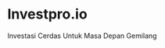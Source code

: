 # Investpro.io
Investasi Cerdas Untuk Masa Depan Gemilang
<!DOCTYPE html>
<html lang="id">
<head>
    <meta charset="UTF-8">
    <meta name="viewport" content="width=device-width, initial-scale=1.0">
    <title>InvestPro - Platform Investasi Modern</title>
    <script src="https://cdn.tailwindcss.com"></script>
    <script src="https://cdn.jsdelivr.net/npm/chart.js"></script>
    <link rel="stylesheet" href="https://cdnjs.cloudflare.com/ajax/libs/font-awesome/6.4.0/css/all.min.css">
    <style>
        @import url('https://fonts.googleapis.com/css2?family=Inter:wght@300;400;500;600;700;800&display=swap');
        
        * {
            font-family: 'Inter', sans-serif;
        }
        
        .gradient-bg {
            background: linear-gradient(135deg, #667eea 0%, #764ba2 100%);
        }
        
        .card-hover {
            transition: all 0.3s ease;
        }
        
        .card-hover:hover {
            transform: translateY(-5px);
            box-shadow: 0 20px 40px rgba(0,0,0,0.1);
        }
        
        .scroll-smooth {
            scroll-behavior: smooth;
        }
        
        .fade-in {
            animation: fadeIn 0.8s ease-in;
        }
        
        @keyframes fadeIn {
            from { opacity: 0; transform: translateY(20px); }
            to { opacity: 1; transform: translateY(0); }
        }
        
        .nav-link {
            position: relative;
            transition: color 0.3s ease;
        }
        
        .nav-link::after {
            content: '';
            position: absolute;
            width: 0;
            height: 2px;
            bottom: -5px;
            left: 50%;
            background-color: #667eea;
            transition: all 0.3s ease;
            transform: translateX(-50%);
        }
        
        .nav-link:hover::after {
            width: 100%;
        }
    </style>
</head>
<body class="scroll-smooth">
    <!-- Navigation -->
    <nav class="fixed w-full bg-white shadow-lg z-50">
        <div class="container mx-auto px-6 py-4">
            <div class="flex items-center justify-between">
                <div class="flex items-center">
                    <i class="fas fa-chart-line text-3xl text-purple-600 mr-3"></i>
                    <span class="text-2xl font-bold text-gray-800">InvestPro</span>
                </div>
                <div class="hidden md:flex space-x-8">
                    <a href="#beranda" class="nav-link text-gray-700 hover:text-purple-600 font-medium">Beranda</a>
                    <a href="#fitur" class="nav-link text-gray-700 hover:text-purple-600 font-medium">Fitur</a>
                    <a href="#kalkulator" class="nav-link text-gray-700 hover:text-purple-600 font-medium">Kalkulator</a>
                    <a href="#performa" class="nav-link text-gray-700 hover:text-purple-600 font-medium">Performa</a>
                    <a href="#tim" class="nav-link text-gray-700 hover:text-purple-600 font-medium">Tim Kami</a>
                    <a href="#kontak" class="nav-link text-gray-700 hover:text-purple-600 font-medium">Kontak</a>
                </div>
                <button class="md:hidden" onclick="toggleMobileMenu()">
                    <i class="fas fa-bars text-2xl text-gray-700"></i>
                </button>
            </div>
        </div>
        <!-- Mobile Menu -->
        <div id="mobileMenu" class="hidden md:hidden bg-white border-t">
            <div class="px-6 py-4 space-y-3">
                <a href="#beranda" class="block text-gray-700 hover:text-purple-600">Beranda</a>
                <a href="#fitur" class="block text-gray-700 hover:text-purple-600">Fitur</a>
                <a href="#kalkulator" class="block text-gray-700 hover:text-purple-600">Kalkulator</a>
                <a href="#performa" class="block text-gray-700 hover:text-purple-600">Performa</a>
                <a href="#tim" class="block text-gray-700 hover:text-purple-600">Tim Kami</a>
                <a href="#kontak" class="block text-gray-700 hover:text-purple-600">Kontak</a>
            </div>
        </div>
    </nav>

    <!-- Hero Section -->
    <section id="beranda" class="gradient-bg text-white pt-24 pb-20">
        <div class="container mx-auto px-6">
            <div class="flex flex-col md:flex-row items-center">
                <div class="md:w-1/2 mb-10 md:mb-0 fade-in">
                    <h1 class="text-4xl md:text-6xl font-bold mb-6">Investasi Cerdas untuk Masa Depan Gemilang</h1>
                    <p class="text-xl mb-8 text-gray-200">Platform investasi modern dengan teknologi AI untuk membantu Anda mencapai kebebasan finansial</p>
                    <div class="flex flex-col sm:flex-row gap-4">
                        <button onclick="scrollToSection('kalkulator')" class="bg-white text-purple-600 px-8 py-4 rounded-lg font-semibold hover:bg-gray-100 transition duration-300">
                            Mulai Investasi
                        </button>
                        <button onclick="scrollToSection('fitur')" class="border-2 border-white text-white px-8 py-4 rounded-lg font-semibold hover:bg-white hover:text-purple-600 transition duration-300">
                            Pelajari Lebih Lanjut
                        </button>
                    </div>
                </div>
                <div class="md:w-1/2">
                    <img src="https://picsum.photos/seed/investment/600/400" alt="Investment" class="rounded-lg shadow-2xl">
                </div>
            </div>
        </div>
    </section>

    <!-- Stats Section -->
    <section class="py-16 bg-gray-50">
        <div class="container mx-auto px-6">
            <div class="grid grid-cols-1 md:grid-cols-4 gap-8 text-center">
                <div class="fade-in">
                    <div class="text-4xl font-bold text-purple-600 mb-2">10K+</div>
                    <div class="text-gray-600">Investor Aktif</div>
                </div>
                <div class="fade-in">
                    <div class="text-4xl font-bold text-purple-600 mb-2">500B+</div>
                    <div class="text-gray-600">Total Aset (Rp)</div>
                </div>
                <div class="fade-in">
                    <div class="text-4xl font-bold text-purple-600 mb-2">15%</div>
                    <div class="text-gray-600">Return Rata-rata</div>
                </div>
                <div class="fade-in">
                    <div class="text-4xl font-bold text-purple-600 mb-2">99.9%</div>
                    <div class="text-gray-600">Keamanan</div>
                </div>
            </div>
        </div>
    </section>

    <!-- Features Section -->
    <section id="fitur" class="py-20">
        <div class="container mx-auto px-6">
            <div class="text-center mb-16">
                <h2 class="text-4xl font-bold text-gray-800 mb-4">Fitur Unggulan Kami</h2>
                <p class="text-xl text-gray-600">Teknologi terdepan untuk pengalaman investasi terbaik</p>
            </div>
            <div class="grid grid-cols-1 md:grid-cols-3 gap-8">
                <div class="card-hover bg-white p-8 rounded-xl shadow-lg">
                    <div class="text-purple-600 text-4xl mb-4">
                        <i class="fas fa-robot"></i>
                    </div>
                    <h3 class="text-2xl font-semibold mb-4">AI-Powered Analytics</h3>
                    <p class="text-gray-600">Analisis pasar real-time dengan kecerdasan buatan untuk prediksi investasi yang akurat</p>
                </div>
                <div class="card-hover bg-white p-8 rounded-xl shadow-lg">
                    <div class="text-purple-600 text-4xl mb-4">
                        <i class="fas fa-shield-alt"></i>
                    </div>
                    <h3 class="text-2xl font-semibold mb-4">Keamanan Terjamin</h3>
                    <p class="text-gray-600">Enkripsi tingkat bank dan perlindungan data pribadi Anda dengan standar internasional</p>
                </div>
                <div class="card-hover bg-white p-8 rounded-xl shadow-lg">
                    <div class="text-purple-600 text-4xl mb-4">
                        <i class="fas fa-chart-pie"></i>
                    </div>
                    <h3 class="text-2xl font-semibold mb-4">Portfolio Diversifikasi</h3>
                    <p class="text-gray-600">Akses ke berbagai instrumen investasi dari saham, reksa dana, hingga cryptocurrency</p>
                </div>
            </div>
        </div>
    </section>

    <!-- Investment Calculator -->
    <section id="kalkulator" class="py-20 bg-gray-50">
        <div class="container mx-auto px-6">
            <div class="text-center mb-16">
                <h2 class="text-4xl font-bold text-gray-800 mb-4">Kalkulator Investasi</h2>
                <p class="text-xl text-gray-600">Hitung potensi keuntungan investasi Anda</p>
            </div>
            <div class="max-w-4xl mx-auto bg-white rounded-xl shadow-lg p-8">
                <div class="grid grid-cols-1 md:grid-cols-2 gap-8">
                    <div>
                        <div class="mb-6">
                            <label class="block text-gray-700 font-semibold mb-2">Jumlah Investasi Awal (Rp)</label>
                            <input type="number" id="initialAmount" class="w-full px-4 py-3 border rounded-lg focus:outline-none focus:border-purple-600" value="10000000">
                        </div>
                        <div class="mb-6">
                            <label class="block text-gray-700 font-semibold mb-2">Investasi Bulanan (Rp)</label>
                            <input type="number" id="monthlyAmount" class="w-full px-4 py-3 border rounded-lg focus:outline-none focus:border-purple-600" value="1000000">
                        </div>
                        <div class="mb-6">
                            <label class="block text-gray-700 font-semibold mb-2">Periode Investasi (Tahun)</label>
                            <input type="number" id="years" class="w-full px-4 py-3 border rounded-lg focus:outline-none focus:border-purple-600" value="10">
                        </div>
                        <div class="mb-6">
                            <label class="block text-gray-700 font-semibold mb-2">Return Tahunan (%)</label>
                            <input type="number" id="returnRate" class="w-full px-4 py-3 border rounded-lg focus:outline-none focus:border-purple-600" value="15" step="0.1">
                        </div>
                        <button onclick="calculateInvestment()" class="w-full bg-purple-600 text-white py-3 rounded-lg font-semibold hover:bg-purple-700 transition duration-300">
                            Hitung Investasi
                        </button>
                    </div>
                    <div class="bg-purple-50 rounded-lg p-6">
                        <h3 class="text-xl font-semibold mb-4">Hasil Perhitungan</h3>
                        <div class="space-y-3">
                            <div class="flex justify-between">
                                <span class="text-gray-600">Total Investasi:</span>
                                <span id="totalInvestment" class="font-semibold">Rp 0</span>
                            </div>
                            <div class="flex justify-between">
                                <span class="text-gray-600">Total Keuntungan:</span>
                                <span id="totalProfit" class="font-semibold text-green-600">Rp 0</span>
                            </div>
                            <div class="flex justify-between">
                                <span class="text-gray-600">Nilai Akhir:</span>
                                <span id="finalValue" class="font-semibold text-purple-600">Rp 0</span>
                            </div>
                        </div>
                        <canvas id="investmentChart" class="mt-6"></canvas>
                    </div>
                </div>
            </div>
        </div>
    </section>

    <!-- Performance Section -->
    <section id="performa" class="py-20">
        <div class="container mx-auto px-6">
            <div class="text-center mb-16">
                <h2 class="text-4xl font-bold text-gray-800 mb-4">Performa Portofolio</h2>
                <p class="text-xl text-gray-600">Lacak pertumbuhan investasi Anda secara real-time</p>
            </div>
            <div class="grid grid-cols-1 lg:grid-cols-2 gap-8">
                <div class="bg-white rounded-xl shadow-lg p-8">
                    <h3 class="text-2xl font-semibold mb-6">Distribusi Aset</h3>
                    <canvas id="portfolioChart"></canvas>
                </div>
                <div class="bg-white rounded-xl shadow-lg p-8">
                    <h3 class="text-2xl font-semibold mb-6">Pertumbuhan 12 Bulan Terakhir</h3>
                    <canvas id="growthChart"></canvas>
                </div>
            </div>
        </div>
    </section>

    <!-- Team Section -->
    <section id="tim" class="py-20 bg-gray-50">
        <div class="container mx-auto px-6">
            <div class="text-center mb-16">
                <h2 class="text-4xl font-bold text-gray-800 mb-4">Tim Profesional Kami</h2>
                <p class="text-xl text-gray-600">Ahli keuangan berpengalaman untuk membantu kesuksesan Anda</p>
            </div>
            <div class="grid grid-cols-1 md:grid-cols-3 gap-8">
                <div class="text-center">
                    <img src="https://picsum.photos/seed/person1/200/200" alt="Team Member" class="w-32 h-32 rounded-full mx-auto mb-4">
                    <h4 class="text-xl font-semibold">Dr. Sarah Wijaya</h4>
                    <p class="text-gray-600 mb-2">CEO & Founder</p>
                    <p class="text-sm text-gray-500">15 tahun pengalaman di industri keuangan</p>
                </div>
                <div class="text-center">
                    <img src="https://picsum.photos/seed/person2/200/200" alt="Team Member" class="w-32 h-32 rounded-full mx-auto mb-4">
                    <h4 class="text-xl font-semibold">Budi Santoso</h4>
                    <p class="text-gray-600 mb-2">CTO</p>
                    <p class="text-sm text-gray-500">Ahli teknologi fintech dan blockchain</p>
                </div>
                <div class="text-center">
                    <img src="https://picsum.photos/seed/person3/200/200" alt="Team Member" class="w-32 h-32 rounded-full mx-auto mb-4">
                    <h4 class="text-xl font-semibold">Maya Putri</h4>
                    <p class="text-gray-600 mb-2">Head of Investment</p>
                    <p class="text-sm text-gray-500">Spesialis portfolio management</p>
                </div>
            </div>
        </div>
    </section>

    <!-- Testimonials -->
    <section class="py-20">
        <div class="container mx-auto px-6">
            <div class="text-center mb-16">
                <h2 class="text-4xl font-bold text-gray-800 mb-4">Apa Kata Mereka</h2>
                <p class="text-xl text-gray-600">Testimoni dari investor yang puas</p>
            </div>
            <div class="grid grid-cols-1 md:grid-cols-3 gap-8">
                <div class="bg-white p-8 rounded-xl shadow-lg">
                    <div class="flex mb-4">
                        <i class="fas fa-star text-yellow-400"></i>
                        <i class="fas fa-star text-yellow-400"></i>
                        <i class="fas fa-star text-yellow-400"></i>
                        <i class="fas fa-star text-yellow-400"></i>
                        <i class="fas fa-star text-yellow-400"></i>
                    </div>
                    <p class="text-gray-600 mb-4">"Platform investasi terbaik yang pernah saya gunakan. Interface yang user-friendly dan return yang konsisten!"</p>
                    <div class="flex items-center">
                        <img src="https://picsum.photos/seed/user1/50/50" alt="User" class="w-12 h-12 rounded-full mr-3">
                        <div>
                            <h5 class="font-semibold">Andi Pratama</h5>
                            <p class="text-sm text-gray-500">Investor Sejak 2020</p>
                        </div>
                    </div>
                </div>
                <div class="bg-white p-8 rounded-xl shadow-lg">
                    <div class="flex mb-4">
                        <i class="fas fa-star text-yellow-400"></i>
                        <i class="fas fa-star text-yellow-400"></i>
                        <i class="fas fa-star text-yellow-400"></i>
                        <i class="fas fa-star text-yellow-400"></i>
                        <i class="fas fa-star text-yellow-400"></i>
                    </div>
                    <p class="text-gray-600 mb-4">"Tim support sangat responsif dan profesional. Saya merasa aman berinvestasi di sini."</p>
                    <div class="flex items-center">
                        <img src="https://picsum.photos/seed/user2/50/50" alt="User" class="w-12 h-12 rounded-full mr-3">
                        <div>
                            <h5 class="font-semibold">Siti Nurhaliza</h5>
                            <p class="text-sm text-gray-500">Investor Sejak 2021</p>
                        </div>
                    </div>
                </div>
                <div class="bg-white p-8 rounded-xl shadow-lg">
                    <div class="flex mb-4">
                        <i class="fas fa-star text-yellow-400"></i>
                        <i class="fas fa-star text-yellow-400"></i>
                        <i class="fas fa-star text-yellow-400"></i>
                        <i class="fas fa-star text-yellow-400"></i>
                        <i class="fas fa-star text-yellow-400"></i>
                    </div>
                    <p class="text-gray-600 mb-4">"Fitur kalkulator investasinya sangat membantu saya merencanakan keuangan masa depan."</p>
                    <div class="flex items-center">
                        <img src="https://picsum.photos/seed/user3/50/50" alt="User" class="w-12 h-12 rounded-full mr-3">
                        <div>
                            <h5 class="font-semibold">Rudi Hartono</h5>
                            <p class="text-sm text-gray-500">Investor Sejak 2022</p>
                        </div>
                    </div>
                </div>
            </div>
        </div>
    </section>

    <!-- CTA Section -->
    <section id="kontak" class="py-20 gradient-bg text-white">
        <div class="container mx-auto px-6 text-center">
            <h2 class="text-4xl font-bold mb-4">Mulai Perjalanan Investasi Anda Sekarang</h2>
            <p class="text-xl mb-8 text-gray-200">Bergabunglah dengan ribuan investor yang telah merasakan manfaatnya</p>
            <div class="flex flex-col sm:flex-row gap-4 justify-center">
                <button class="bg-white text-purple-600 px-8 py-4 rounded-lg font-semibold hover:bg-gray-100 transition duration-300">
                    Daftar Gratis
                </button>
                <button class="border-2 border-white text-white px-8 py-4 rounded-lg font-semibold hover:bg-white hover:text-purple-600 transition duration-300">
                    Hubungi Konsultan
                </button>
            </div>
        </div>
    </section>

    <!-- Footer -->
    <footer class="bg-gray-900 text-white py-12">
        <div class="container mx-auto px-6">
            <div class="grid grid-cols-1 md:grid-cols-4 gap-8">
                <div>
                    <div class="flex items-center mb-4">
                        <i class="fas fa-chart-line text-3xl text-purple-400 mr-3"></i>
                        <span class="text-2xl font-bold">InvestPro</span>
                    </div>
                    <p class="text-gray-400">Platform investasi modern untuk masa depan finansial yang lebih baik.</p>
                </div>
                <div>
                    <h4 class="text-lg font-semibold mb-4">Produk</h4>
                    <ul class="space-y-2 text-gray-400">
                        <li><a href="#" class="hover:text-white transition">Saham</a></li>
                        <li><a href="#" class="hover:text-white transition">Reksa Dana</a></li>
                        <li><a href="#" class="hover:text-white transition">Cryptocurrency</a></li>
                        <li><a href="#" class="hover:text-white transition">Obligasi</a></li>
                    </ul>
                </div>
                <div>
                    <h4 class="text-lg font-semibold mb-4">Perusahaan</h4>
                    <ul class="space-y-2 text-gray-400">
                        <li><a href="#" class="hover:text-white transition">Tentang Kami</a></li>
                        <li><a href="#" class="hover:text-white transition">Karir</a></li>
                        <li><a href="#" class="hover:text-white transition">Blog</a></li>
                        <li><a href="#" class="hover:text-white transition">Press</a></li>
                    </ul>
                </div>
                <div>
                    <h4 class="text-lg font-semibold mb-4">Ikuti Kami</h4>
                    <div class="flex space-x-4 mb-4">
                        <a href="#" class="text-gray-400 hover:text-white transition">
                            <i class="fab fa-facebook-f text-xl"></i>
                        </a>
                        <a href="#" class="text-gray-400 hover:text-white transition">
                            <i class="fab fa-twitter text-xl"></i>
                        </a>
                        <a href="#" class="text-gray-400 hover:text-white transition">
                            <i class="fab fa-instagram text-xl"></i>
                        </a>
                        <a href="#" class="text-gray-400 hover:text-white transition">
                            <i class="fab fa-linkedin-in text-xl"></i>
                        </a>
                    </div>
                    <p class="text-gray-400">info@investpro.com</p>
                    <p class="text-gray-400">+62 21 1234 5678</p>
                </div>
            </div>
            <div class="border-t border-gray-800 mt-8 pt-8 text-center text-gray-400">
                <p>&copy; 2024 InvestPro. All rights reserved. | <a href="#" class="hover:text-white">Privacy Policy</a> | <a href="#" class="hover:text-white">Terms of Service</a></p>
            </div>
        </div>
    </footer>

    <script>
        // Mobile menu toggle
        function toggleMobileMenu() {
            const menu = document.getElementById('mobileMenu');
            menu.classList.toggle('hidden');
        }

        // Smooth scroll
        function scrollToSection(sectionId) {
            document.getElementById(sectionId).scrollIntoView({ behavior: 'smooth' });
        }

        // Investment Calculator
        let investmentChart = null;

        function calculateInvestment() {
            const initialAmount = parseFloat(document.getElementById('initialAmount').value);
            const monthlyAmount = parseFloat(document.getElementById('monthlyAmount').value);
            const years = parseInt(document.getElementById('years').value);
            const returnRate = parseFloat(document.getElementById('returnRate').value) / 100;

            const monthlyRate = returnRate / 12;
            const totalMonths = years * 12;

            // Calculate future value
            let futureValue = initialAmount;
            const data = [initialAmount];
            const labels = ['0'];

            for (let i = 1; i <= totalMonths; i++) {
                futureValue = futureValue * (1 + monthlyRate) + monthlyAmount;
                if (i % 12 === 0) {
                    data.push(futureValue);
                    labels.push(i / 12);
                }
            }

            const totalInvestment = initialAmount + (monthlyAmount * totalMonths);
            const totalProfit = futureValue - totalInvestment;

            // Update display
            document.getElementById('totalInvestment').textContent = formatCurrency(totalInvestment);
            document.getElementById('totalProfit').textContent = formatCurrency(totalProfit);
            document.getElementById('finalValue').textContent = formatCurrency(futureValue);

            // Update chart
            updateInvestmentChart(labels, data);
        }

        function formatCurrency(amount) {
            return 'Rp ' + amount.toLocaleString('id-ID', { maximumFractionDigits: 0 });
        }

        function updateInvestmentChart(labels, data) {
            const ctx = document.getElementById('investmentChart').getContext('2d');
            
            if (investmentChart) {
                investmentChart.destroy();
            }

            investmentChart = new Chart(ctx, {
                type: 'line',
                data: {
                    labels: labels,
                    datasets: [{
                        label: 'Nilai Investasi',
                        data: data,
                        borderColor: 'rgb(147, 51, 234)',
                        backgroundColor: 'rgba(147, 51, 234, 0.1)',
                        tension: 0.4
                    }]
                },
                options: {
                    responsive: true,
                    maintainAspectRatio: false,
                    plugins: {
                        legend: {
                            display: false
                        }
                    },
                    scales: {
                        y: {
                            ticks: {
                                callback: function(value) {
                                    return 'Rp ' + (value / 1000000).toFixed(0) + 'M';
                                }
                            }
                        }
                    }
                }
            });
        }

        // Portfolio Chart
        function initPortfolioChart() {
            const ctx = document.getElementById('portfolioChart').getContext('2d');
            new Chart(ctx, {
                type: 'doughnut',
                data: {
                    labels: ['Saham', 'Reksa Dana', 'Cryptocurrency', 'Obligasi'],
                    datasets: [{
                        data: [40, 30, 20, 10],
                        backgroundColor: [
                            'rgb(147, 51, 234)',
                            'rgb(59, 130, 246)',
                            'rgb(16, 185, 129)',
                            'rgb(251, 146, 60)'
                        ]
                    }]
                },
                options: {
                    responsive: true,
                    maintainAspectRatio: false,
                    plugins: {
                        legend: {
                            position: 'bottom'
                        }
                    }
                }
            });
        }

        // Growth Chart
        function initGrowthChart() {
            const ctx = document.getElementById('growthChart').getContext('2d');
            new Chart(ctx, {
                type: 'line',
                data: {
                    labels: ['Jan', 'Feb', 'Mar', 'Apr', 'May', 'Jun', 'Jul', 'Aug', 'Sep', 'Oct', 'Nov', 'Dec'],
                    datasets: [{
                        label: 'Portofolio',
                        data: [100, 105, 103, 110, 115, 112, 120, 125, 130, 128, 135, 140],
                        borderColor: 'rgb(147, 51, 234)',
                        backgroundColor: 'rgba(147, 51, 234, 0.1)',
                        tension: 0.4
                    }]
                },
                options: {
                    responsive: true,
                    maintainAspectRatio: false,
                    plugins: {
                        legend: {
                            display: false
                        }
                    },
                    scales: {
                        y: {
                            beginAtZero: false,
                            ticks: {
                                callback: function(value) {
                                    return value + '%';
                                }
                            }
                        }
                    }
                }
            });
        }

        // Initialize charts on page load
        document.addEventListener('DOMContentLoaded', function() {
            calculateInvestment();
            initPortfolioChart();
            initGrowthChart();
        });

        // Add scroll animation
        const observerOptions = {
            threshold: 0.1,
            rootMargin: '0px 0px -100px 0px'
        };

        const observer = new IntersectionObserver(function(entries) {
            entries.forEach(entry => {
                if (entry.isIntersecting) {
                    entry.target.classList.add('fade-in');
                }
            });
        }, observerOptions);

        document.querySelectorAll('section').forEach(section => {
            observer.observe(section);
        });
    </script>
</body>
</html>
